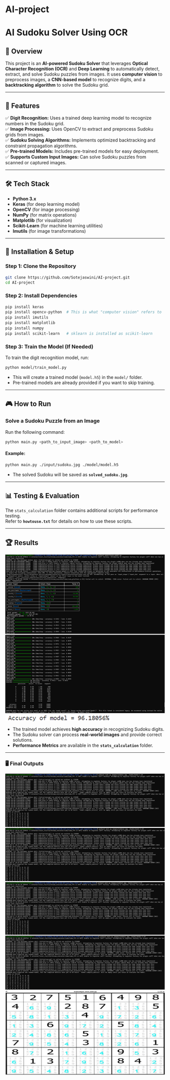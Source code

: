 # AI-project
# AI Sudoku Solver Using OCR

## 📖 Overview  
This project is an **AI-powered Sudoku Solver** that leverages **Optical Character Recognition (OCR)** and **Deep Learning** to automatically detect, extract, and solve Sudoku puzzles from images. It uses **computer vision** to preprocess images, a **CNN-based model** to recognize digits, and a **backtracking algorithm** to solve the Sudoku grid.  

---

## 🚀 Features  
✅ **Digit Recognition:** Uses a trained deep learning model to recognize numbers in the Sudoku grid.  
✅ **Image Processing:** Uses OpenCV to extract and preprocess Sudoku grids from images.  
✅ **Sudoku Solving Algorithms:** Implements optimized backtracking and constraint propagation algorithms.  
✅ **Pre-trained Models:** Includes pre-trained models for easy deployment.  
✅ **Supports Custom Input Images:** Can solve Sudoku puzzles from scanned or captured images.  

---

## 🛠️ Tech Stack  
- **Python 3.x**  
- **Keras** (for deep learning model)  
- **OpenCV** (for image processing)  
- **NumPy** (for matrix operations)  
- **Matplotlib** (for visualization)  
- **Scikit-Learn** (for machine learning utilities)  
- **Imutils** (for image transformations)  
---

## 🔧 Installation & Setup  

### **Step 1: Clone the Repository**  
```bash
git clone https://github.com/Sotejaswini/AI-project.git
cd AI-project
```

### **Step 2: Install Dependencies**  

```bash
pip install keras
pip install opencv-python  # This is what "computer vision" refers to
pip install imutils
pip install matplotlib
pip install numpy
pip install scikit-learn   # sklearn is installed as scikit-learn
```

### **Step 3: Train the Model (If Needed)**  
To train the digit recognition model, run:  
```bash
python model/train_model.py
```
- This will create a trained model (`model.h5`) in the `model/` folder.  
- Pre-trained models are already provided if you want to skip training.  

---

## 🎮 How to Run  

### **Solve a Sudoku Puzzle from an Image**  
Run the following command:  
```bash
python main.py <path_to_input_image> <path_to_model>
```

#### **Example:**  
```bash
python main.py ./input/sudoku.jpg ./model/model.h5
```
- The solved Sudoku will be saved as **`solved_sudoku.jpg`**.  

---

## 📊 Testing & Evaluation  
The `stats_calculation` folder contains additional scripts for performance testing.  
Refer to **`howtouse.txt`** for details on how to use these scripts.  

---

## 🏆 Results  
![Screenshot](https://github.com/Sotejaswini/AI-project/blob/main/AI-SUDOKU-SOLVER-USING-OCR-main/Main%20Model%20and%20supporting%20files/screenshots/output_3.png?raw=true)
![Screenshot](https://github.com/Sotejaswini/AI-project/blob/main/AI-SUDOKU-SOLVER-USING-OCR-main/Main%20Model%20and%20supporting%20files/screenshots/output_4.png?raw=true)
![Screenshot](https://github.com/Sotejaswini/AI-project/blob/main/AI-SUDOKU-SOLVER-USING-OCR-main/Main%20Model%20and%20supporting%20files/Accuracy.png?raw=true)
- The trained model achieves **high accuracy** in recognizing Sudoku digits.  
- The Sudoku solver can process **real-world images** and provide correct solutions.  
- **Performance Metrics** are available in the **`stats_calculation`** folder.  

---

### 🖥️ Final Outputs
![Screenshot](https://github.com/Sotejaswini/AI-project/blob/main/AI-SUDOKU-SOLVER-USING-OCR-main/Main%20Model%20and%20supporting%20files/screenshots/output_1.png?raw=true)
![Screenshot](https://github.com/Sotejaswini/AI-project/blob/main/AI-SUDOKU-SOLVER-USING-OCR-main/Main%20Model%20and%20supporting%20files/screenshots/output_2.png?raw=true)
![Screenshot](https://github.com/Sotejaswini/AI-project/blob/main/AI-SUDOKU-SOLVER-USING-OCR-main/Main%20Model%20and%20supporting%20files/screenshots/output_5.png?raw=true)
![Screenshot](https://github.com/Sotejaswini/AI-project/blob/main/AI-SUDOKU-SOLVER-USING-OCR-main/Main%20Model%20and%20supporting%20files/screenshots/output_6.png?raw=true)
![Screenshot](https://github.com/Sotejaswini/AI-project/blob/main/AI-SUDOKU-SOLVER-USING-OCR-main/Main%20Model%20and%20supporting%20files/screenshots/output_7.png?raw=true)



